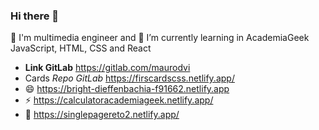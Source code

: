 ### Hi there 👋

🔭 I'm multimedia engineer and 🌱 I’m currently learning in AcademiaGeek JavaScript, HTML, CSS and React
- **Link GitLab** https://gitlab.com/maurodvi
- Cards *Repo GitLab* https://firscardscss.netlify.app/
- 😄 https://bright-dieffenbachia-f91662.netlify.app
- ⚡ https://calculatoracademiageek.netlify.app/
- 💬 https://singlepagereto2.netlify.app/
<!--
**JMRodriguezV98/JMRodriguezV98** is a ✨ _special_ ✨ repository because its `README.md` (this file) appears on your GitHub profile.

Here are some ideas to get you started:

- 🔭 I’m currently working on ...
- 🌱 I’m currently learning ...
- 👯 I’m looking to collaborate on ...
- 🤔 I’m looking for help with ...
- 💬 Ask me about ...
- 📫 How to reach me: ...
- 😄 Pronouns: ...
- ⚡ Fun fact: ...
-->
